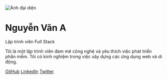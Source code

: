 <!DOCTYPE html>
<html lang="vi">
<head>
    <meta charset="UTF-8">
    <meta name="viewport" content="width=device-width, initial-scale=1.0">
    <title>Profile của Tôi</title>
    <link rel="stylesheet" href="styles.css">
</head>
<body>
    <div class="container">
        <div class="profile">
            <img src="avatar.jpg" alt="Ảnh đại diện" class="avatar">
            <h1>Nguyễn Văn A</h1>
            <p class="title">Lập trình viên Full Stack</p>
            <p class="description">Tôi là một lập trình viên đam mê công nghệ và yêu thích việc phát triển phần mềm. Tôi có kinh nghiệm trong việc xây dựng các ứng dụng web và di động.</p>
            <div class="social-links">
                <a href="https://github.com/USERNAME" target="_blank">GitHub</a>
                <a href="https://linkedin.com/in/USERNAME" target="_blank">LinkedIn</a>
                <a href="https://twitter.com/USERNAME" target="_blank">Twitter</a>
            </div>
        </div>
    </div>
</body>
</html>
